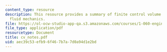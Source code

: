 ```yaml
---
content_type: resource
description: This resource provides a summary of finite control volume analysis in
  fluid mechanics.
file: https://ol-ocw-studio-app-qa.s3.amazonaws.com/courses/1-060-engineering-mechanics-ii-spring-2006/aec39c53efb96f467b7a7d0a94d1e2bd_cv_notes.pdf
file_type: application/pdf
resourcetype: Document
title: cv_notes.pdf
uid: aec39c53-efb9-6f46-7b7a-7d0a94d1e2bd
---
```

